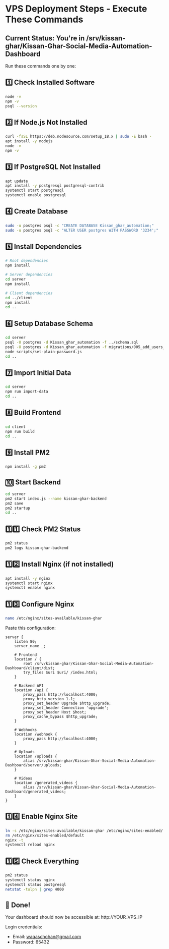 # VPS Deployment Steps - Execute These Commands

## Current Status: You're in /srv/kissan-ghar/Kissan-Ghar-Social-Media-Automation-Dashboard

Run these commands one by one:

## 1️⃣ Check Installed Software
```bash
node -v
npm -v
psql --version
```

## 2️⃣ If Node.js Not Installed
```bash
curl -fsSL https://deb.nodesource.com/setup_18.x | sudo -E bash -
apt install -y nodejs
node -v
npm -v
```

## 3️⃣ If PostgreSQL Not Installed
```bash
apt update
apt install -y postgresql postgresql-contrib
systemctl start postgresql
systemctl enable postgresql
```

## 4️⃣ Create Database
```bash
sudo -u postgres psql -c "CREATE DATABASE Kissan_ghar_automation;"
sudo -u postgres psql -c "ALTER USER postgres WITH PASSWORD '3234';"
```

## 5️⃣ Install Dependencies
```bash
# Root dependencies
npm install

# Server dependencies
cd server
npm install

# Client dependencies
cd ../client
npm install
cd ..
```

## 6️⃣ Setup Database Schema
```bash
cd server
psql -U postgres -d Kissan_ghar_automation -f ../schema.sql
psql -U postgres -d Kissan_ghar_automation -f migrations/005_add_users_table.sql
node scripts/set-plain-password.js
cd ..
```

## 7️⃣ Import Initial Data
```bash
cd server
npm run import-data
cd ..
```

## 8️⃣ Build Frontend
```bash
cd client
npm run build
cd ..
```

## 9️⃣ Install PM2
```bash
npm install -g pm2
```

## 🔟 Start Backend
```bash
cd server
pm2 start index.js --name kissan-ghar-backend
pm2 save
pm2 startup
cd ..
```

## 1️⃣1️⃣ Check PM2 Status
```bash
pm2 status
pm2 logs kissan-ghar-backend
```

## 1️⃣2️⃣ Install Nginx (if not installed)
```bash
apt install -y nginx
systemctl start nginx
systemctl enable nginx
```

## 1️⃣3️⃣ Configure Nginx
```bash
nano /etc/nginx/sites-available/kissan-ghar
```

Paste this configuration:
```nginx
server {
    listen 80;
    server_name _;

    # Frontend
    location / {
        root /srv/kissan-ghar/Kissan-Ghar-Social-Media-Automation-Dashboard/client/dist;
        try_files $uri $uri/ /index.html;
    }

    # Backend API
    location /api {
        proxy_pass http://localhost:4000;
        proxy_http_version 1.1;
        proxy_set_header Upgrade $http_upgrade;
        proxy_set_header Connection 'upgrade';
        proxy_set_header Host $host;
        proxy_cache_bypass $http_upgrade;
    }

    # Webhooks
    location /webhook {
        proxy_pass http://localhost:4000;
    }

    # Uploads
    location /uploads {
        alias /srv/kissan-ghar/Kissan-Ghar-Social-Media-Automation-Dashboard/server/uploads;
    }

    # Videos
    location /generated_videos {
        alias /srv/kissan-ghar/Kissan-Ghar-Social-Media-Automation-Dashboard/generated_videos;
    }
}
```

## 1️⃣4️⃣ Enable Nginx Site
```bash
ln -s /etc/nginx/sites-available/kissan-ghar /etc/nginx/sites-enabled/
rm /etc/nginx/sites-enabled/default
nginx -t
systemctl reload nginx
```

## 1️⃣5️⃣ Check Everything
```bash
pm2 status
systemctl status nginx
systemctl status postgresql
netstat -tulpn | grep 4000
```

## 🎉 Done!
Your dashboard should now be accessible at: http://YOUR_VPS_IP

Login credentials:
- Email: waqaschohan@gmail.com
- Password: 65432


